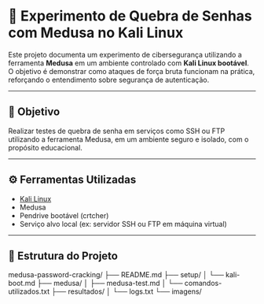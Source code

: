 # 🔐 Experimento de Quebra de Senhas com Medusa no Kali Linux

Este projeto documenta um experimento de cibersegurança utilizando a ferramenta **Medusa** em um ambiente controlado com **Kali Linux bootável**. O objetivo é demonstrar como ataques de força bruta funcionam na prática, reforçando o entendimento sobre segurança de autenticação.

---

## 🧪 Objetivo

Realizar testes de quebra de senha em serviços como SSH ou FTP utilizando a ferramenta Medusa, em um ambiente seguro e isolado, com o propósito educacional.

---

## ⚙️ Ferramentas Utilizadas

- [Kali Linux](https://www.kali.org/)
- Medusa
- Pendrive bootável (crtcher)
- Serviço alvo local (ex: servidor SSH ou FTP em máquina virtual)

---

## 📁 Estrutura do Projeto


medusa-password-cracking/
├── README.md
├── setup/
│   └── kali-boot.md
├── medusa/
│   ├── medusa-test.md
│   └── comandos-utilizados.txt
├── resultados/
│   └── logs.txt
└── imagens/
